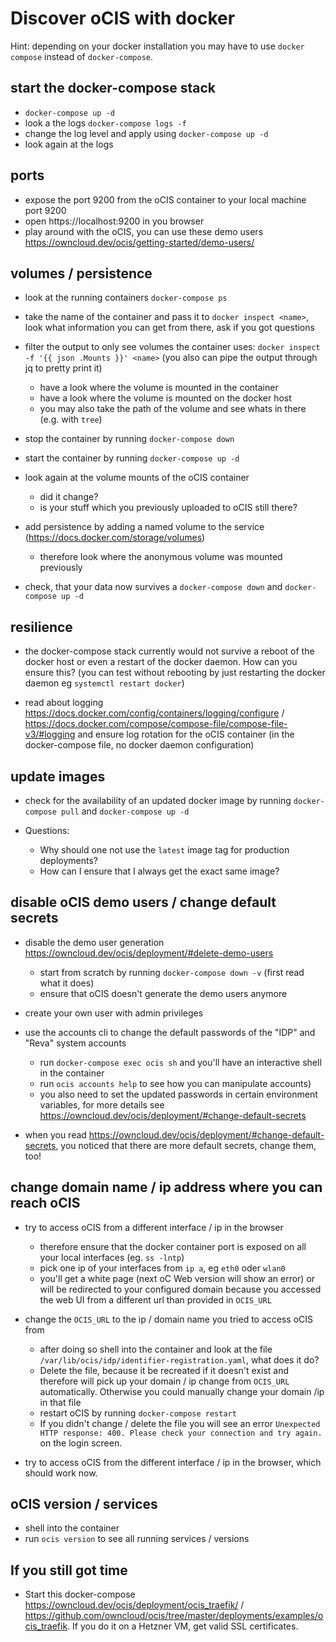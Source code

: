 # Discover oCIS with docker

Hint: depending on your docker installation you may have to use `docker compose` instead of `docker-compose`.

## start the docker-compose stack
- `docker-compose up -d`
- look a the logs `docker-compose logs -f`
- change the log level and apply using `docker-compose up -d`
- look again at the logs

## ports
- expose the port 9200 from the oCIS container to your local machine port 9200
- open https://localhost:9200 in you browser
- play around with the oCIS, you can use these demo users https://owncloud.dev/ocis/getting-started/demo-users/


## volumes / persistence
- look at the running containers `docker-compose ps`
- take the name of the container and pass it to `docker inspect <name>`, look what information you can get from there, ask if you got questions

- filter the output to only see volumes the container uses: `docker inspect -f '{{ json .Mounts }}' <name>` (you also can pipe the output through jq to pretty print it)
  - have a look where the volume is mounted in the container
  - have a look where the volume is mounted on the docker host
  - you may also take the path of the volume and see whats in there (e.g. with `tree`)

- stop the container by running `docker-compose down`

- start the container by running `docker-compose up -d`

- look again at the volume mounts of the oCIS container
  - did it change?
  - is your stuff which you previously uploaded to oCIS still there?

- add persistence by adding a named volume to the service (https://docs.docker.com/storage/volumes)
  - therefore look where the anonymous volume was mounted previously

- check, that your data now survives a `docker-compose down` and `docker-compose up -d`

## resilience

- the docker-compose stack currently would not survive a reboot of the docker host or even a restart of the docker daemon. How can you ensure this? (you can test without rebooting by just restarting the docker daemon eg `systemctl restart docker`)

- read about logging https://docs.docker.com/config/containers/logging/configure / https://docs.docker.com/compose/compose-file/compose-file-v3/#logging and ensure log rotation for the oCIS container (in the docker-compose file, no docker daemon configuration)

## update images

- check for the availability of an updated docker image by running `docker-compose pull` and `docker-compose up -d`

- Questions:
  - Why should one not use the `latest` image tag for production deployments?
  - How can I ensure that I always get the exact same image?

## disable oCIS demo users / change default secrets

- disable the demo user generation https://owncloud.dev/ocis/deployment/#delete-demo-users
  - start from scratch by running `docker-compose down -v` (first read what it does)
  - ensure that oCIS doesn't generate the demo users anymore

- create your own user with admin privileges

- use the accounts cli to change the default passwords of the "IDP" and "Reva" system accounts
  - run `docker-compose exec ocis sh` and you'll have an interactive shell in the container
  - run `ocis accounts help` to see how you can manipulate accounts)
  - you also need to set the updated passwords in certain environment variables, for more details see https://owncloud.dev/ocis/deployment/#change-default-secrets

- when you read https://owncloud.dev/ocis/deployment/#change-default-secrets, you noticed that there are more default secrets, change them, too!

## change domain name / ip address where you can reach oCIS

- try to access oCIS from a different interface / ip in the browser
  - therefore ensure that the docker container port is exposed on all your local interfaces (eg. `ss -lntp`)
  - pick one ip of your interfaces from `ip a`, eg `eth0` oder `wlan0`
  - you'll get a white page (next oC Web version will show an error) or will be redirected to your configured domain because you accessed the web UI from a different url than provided in `OCIS_URL`

- change the `OCIS_URL` to the ip / domain name you tried to access oCIS from
  - after doing so shell into the container and look at the file `/var/lib/ocis/idp/identifier-registration.yaml`, what does it do?
  - Delete the file, because it be recreated if it doesn't exist and therefore will pick up your domain / ip change from `OCIS_URL` automatically. Otherwise you could manually change your domain /ip in that file
  - restart oCIS by running `docker-compose restart`
  - If you didn't change / delete the file you will see an error `Unexpected HTTP response: 400. Please check your connection and try again.` on the login screen.

- try to access oCIS from the different interface / ip in the browser, which should work now.

## oCIS version / services

- shell into the container
- run `ocis version` to see all running services / versions

## If you still got time

- Start this docker-compose https://owncloud.dev/ocis/deployment/ocis_traefik/ / https://github.com/owncloud/ocis/tree/master/deployments/examples/ocis_traefik. If you do it on a Hetzner VM, get valid SSL certificates.
